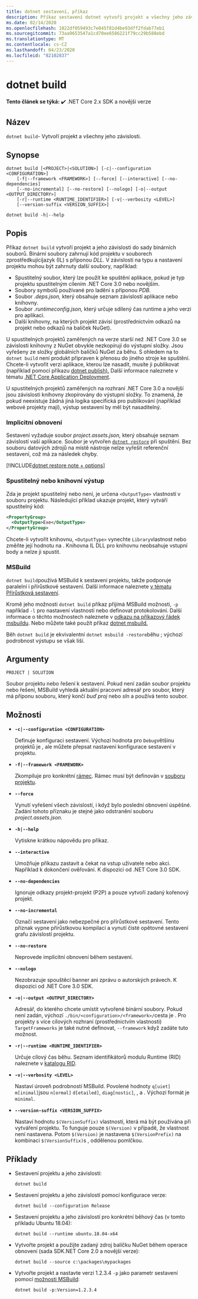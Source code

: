 ```yaml
---
title: dotnet sestavení, příkaz
description: Příkaz sestavení dotnet vytvoří projekt a všechny jeho závislosti.
ms.date: 02/14/2020
ms.openlocfilehash: 1022df059493c7e045f81d4be93dff2fdab77eb1
ms.sourcegitcommit: 73aa9653547a1cd70ee6586221f79cc29b588ebd
ms.translationtype: MT
ms.contentlocale: cs-CZ
ms.lasthandoff: 04/23/2020
ms.locfileid: "82102837"
---
```

# <a name="dotnet-build"></a>dotnet build

**Tento článek se týká:** ✔️ .NET Core 2.x SDK a novější verze

## <a name="name"></a>Název

`dotnet build`- Vytvoří projekt a všechny jeho závislosti.

## <a name="synopsis"></a>Synopse

```dotnetcli
dotnet build [<PROJECT>|<SOLUTION>] [-c|--configuration <CONFIGURATION>]
    [-f|--framework <FRAMEWORK>] [--force] [--interactive] [--no-dependencies]
    [--no-incremental] [--no-restore] [--nologo] [-o|--output <OUTPUT_DIRECTORY>]
    [-r|--runtime <RUNTIME_IDENTIFIER>] [-v|--verbosity <LEVEL>]
    [--version-suffix <VERSION_SUFFIX>]

dotnet build -h|--help
```

## <a name="description"></a>Popis

Příkaz `dotnet build` vytvoří projekt a jeho závislosti do sady binárních souborů. Binární soubory zahrnují kód projektu v souborech zprostředkujícíjazyk (IL) s příponou *DLL.*  V závislosti na typu a nastavení projektu mohou být zahrnuty další soubory, například:

- Spustitelný soubor, který lze použít ke spuštění aplikace, pokud je typ projektu spustitelným cílením .NET Core 3.0 nebo novějším.
- Soubory symbolů používané pro ladění s příponou *PDB.*
- Soubor *.deps.json,* který obsahuje seznam závislostí aplikace nebo knihovny.
- Soubor *.runtimeconfig.json,* který určuje sdílený čas runtime a jeho verzi pro aplikaci.
- Další knihovny, na kterých projekt závisí (prostřednictvím odkazů na projekt nebo odkazů na balíček NuGet).

U spustitelných projektů zaměřených na verze starší než .NET Core 3.0 se závislosti knihovny z NuGet obvykle nezkopírují do výstupní složky.  Jsou vyřešeny ze složky globálních balíčků NuGet za běhu. S ohledem na to `dotnet build` není produkt připraven k přenosu do jiného stroje ke spuštění. Chcete-li vytvořit verzi aplikace, kterou lze nasadit, musíte ji publikovat (například pomocí příkazu [dotnet publish).](dotnet-publish.md) Další informace naleznete v tématu [.NET Core Application Deployment](../deploying/index.md).

U spustitelných projektů zaměřených na rozhraní .NET Core 3.0 a novější jsou závislosti knihovny zkopírovány do výstupní složky. To znamená, že pokud neexistuje žádná jiná logika specifická pro publikování (například webové projekty mají), výstup sestavení by měl být nasaditelný.

### <a name="implicit-restore"></a>Implicitní obnovení

Sestavení vyžaduje soubor *project.assets.json,* který obsahuje seznam závislostí vaší aplikace. Soubor je vytvořen [`dotnet restore`](dotnet-restore.md) při spuštění. Bez souboru datových zdrojů na místě nástroje nelze vyřešit referenční sestavení, což má za následek chyby.

[!INCLUDE[dotnet restore note + options](~/includes/dotnet-restore-note-options.md)]

### <a name="executable-or-library-output"></a>Spustitelný nebo knihovní výstup

Zda je projekt spustitelný nebo není, je určena `<OutputType>` vlastností v souboru projektu. Následující příklad ukazuje projekt, který vytváří spustitelný kód:

```xml
<PropertyGroup>
  <OutputType>Exe</OutputType>
</PropertyGroup>
```

Chcete-li vytvořit knihovnu, `<OutputType>` vynechte `Library`vlastnost nebo změňte její hodnotu na . Knihovna IL DLL pro knihovnu neobsahuje vstupní body a nelze ji spustit.

### <a name="msbuild"></a>MSBuild

`dotnet build`používá MSBuild k sestavení projektu, takže podporuje paralelní i přírůstkové sestavení. Další informace naleznete [v tématu Přírůstková sestavení](/visualstudio/msbuild/incremental-builds).

Kromě jeho možnosti `dotnet build` příkaz přijímá MSBuild možnosti, `-p` například `-l` pro nastavení vlastností nebo definovat protokolování. Další informace o těchto možnostech naleznete v [odkazu na příkazový řádek msbuildu](/visualstudio/msbuild/msbuild-command-line-reference). Nebo můžete také použít příkaz [dotnet msbuild.](dotnet-msbuild.md)

Běh `dotnet build` je ekvivalentní `dotnet msbuild -restore`běhu ; výchozí podrobnost výstupu se však liší.

## <a name="arguments"></a>Argumenty

`PROJECT | SOLUTION`

Soubor projektu nebo řešení k sestavení. Pokud není zadán soubor projektu nebo řešení, MSBuild vyhledá aktuální pracovní adresář pro soubor, který má příponu souboru, který končí *buď proj* nebo *sln* a používá tento soubor.

## <a name="options"></a>Možnosti

- **`-c|--configuration <CONFIGURATION>`**

  Definuje konfiguraci sestavení. Výchozí hodnota pro `Debug`většinu projektů je , ale můžete přepsat nastavení konfigurace sestavení v projektu.

- **`-f|--framework <FRAMEWORK>`**

  Zkompiluje pro konkrétní [rámec](../../standard/frameworks.md). Rámec musí být definován v [souboru projektu](csproj.md).

- **`--force`**

  Vynutí vyřešení všech závislostí, i když bylo poslední obnovení úspěšné. Zadání tohoto příznaku je stejné jako odstranění souboru *project.assets.json.*

- **`-h|--help`**

  Vytiskne krátkou nápovědu pro příkaz.

- **`--interactive`**

  Umožňuje příkazu zastavit a čekat na vstup uživatele nebo akci. Například k dokončení ověřování. K dispozici od .NET Core 3.0 SDK.

- **`--no-dependencies`**

  Ignoruje odkazy projekt-projekt (P2P) a pouze vytvoří zadaný kořenový projekt.

- **`--no-incremental`**

  Označí sestavení jako nebezpečné pro přírůstkové sestavení. Tento příznak vypne přírůstkovou kompilaci a vynutí čisté opětovné sestavení grafu závislostí projektu.

- **`--no-restore`**

  Neprovede implicitní obnovení během sestavení.

- **`--nologo`**

  Nezobrazuje spouštěcí banner ani zprávu o autorských právech. K dispozici od .NET Core 3.0 SDK.

- **`-o|--output <OUTPUT_DIRECTORY>`**

  Adresář, do kterého chcete umístit vytvořené binární soubory. Pokud není zadán, výchozí `./bin/<configuration>/<framework>/`cesta je .  Pro projekty s více cílových rozhraní (prostřednictvím vlastnosti) `TargetFrameworks` je také nutné definovat, `--framework` když zadáte tuto možnost.

- **`-r|--runtime <RUNTIME_IDENTIFIER>`**

  Určuje cílový čas běhu. Seznam identifikátorů modulu Runtime (RID) naleznete v [katalogu RID](../rid-catalog.md).

- **`-v|--verbosity <LEVEL>`**

  Nastaví úroveň podrobností MSBuild. Povolené hodnoty `q[uiet]` `m[inimal]`jsou `n[ormal]` `d[etailed]`, `diag[nostic]`, , a . Výchozí formát je `minimal`.

- **`--version-suffix <VERSION_SUFFIX>`**

  Nastaví hodnotu `$(VersionSuffix)` vlastnosti, která má být používána při vytváření projektu. To funguje pouze `$(Version)` v případě, že vlastnost není nastavena. Potom `$(Version)` je nastavena `$(VersionPrefix)` na kombinaci `$(VersionSuffix)`s , oddělenou pomlčkou.

## <a name="examples"></a>Příklady

- Sestavení projektu a jeho závislostí:

  ```dotnetcli
  dotnet build
  ```

- Sestavení projektu a jeho závislostí pomocí konfigurace verze:

  ```dotnetcli
  dotnet build --configuration Release
  ```

- Sestavení projektu a jeho závislostí pro konkrétní běhový čas (v tomto příkladu Ubuntu 18.04):

  ```dotnetcli
  dotnet build --runtime ubuntu.18.04-x64
  ```

- Vytvořte projekt a použijte zadaný zdroj balíčku NuGet během operace obnovení (sada SDK.NET Core 2.0 a novější verze):

  ```dotnetcli
  dotnet build --source c:\packages\mypackages
  ```

- Vytvořte projekt a nastavte verzi 1.2.3.4 `-p` jako parametr sestavení pomocí [možnosti MSBuild](#msbuild):

  ```dotnetcli
  dotnet build -p:Version=1.2.3.4
  ```
